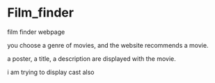 # Film_finder
film finder webpage

you choose a genre  of movies, and the website recommends a movie.

a poster, a title, a description are displayed with the movie.

i am trying to display cast also
